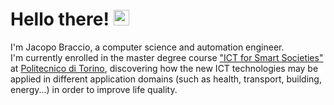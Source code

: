 # Hello there! <img src = "https://media.tenor.com/images/aadee35242e901eb394dcf5680ba5acb/tenor.gif" width = "25px">

I'm Jacopo Braccio, a computer science and automation engineer.<br> I'm currently enrolled in the master degree course ["ICT for Smart Societies"](https://didattica.polito.it/laurea_magistrale/ict_for_smart_societies/en/home) at [Politecnico di Torino](https://www.polito.it/index.php?lang=en), discovering how the new ICT technologies may be applied in different application domains (such as health, transport, building, energy...) in order to improve life quality.
